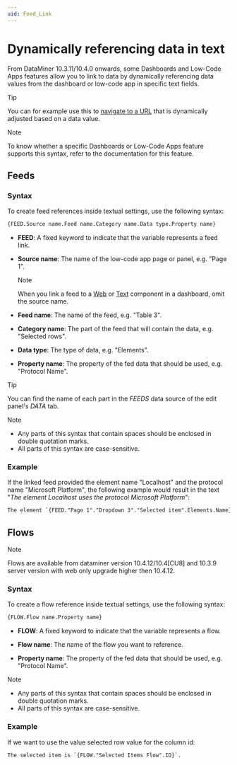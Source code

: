 ```yaml
---
uid: Feed_Link
---
```


# Dynamically referencing data in text

From DataMiner 10.3.11/10.4.0 onwards<!-- RN 37229 -->, some Dashboards and Low-Code Apps features allow you to link to data by dynamically referencing data values from the dashboard or low-code app in specific text fields.

> [!TIP]
> You can for example use this to [navigate to a URL](xref:LowCodeApps_event_config#navigating-to-a-url) that is dynamically adjusted based on a data value.

> [!NOTE]
> To know whether a specific Dashboards or Low-Code Apps feature supports this syntax, refer to the documentation for this feature.


## Feeds

### Syntax

To create feed references inside textual settings, use the following syntax:

```txt
{FEED.Source name.Feed name.Category name.Data type.Property name}
```

- **FEED**: A fixed keyword to indicate that the variable represents a feed link.

- **Source name**: The name of the low-code app page or panel, e.g. "Page 1".

  > [!NOTE]
  > When you link a feed to a [Web](xref:DashboardWeb) or [Text](xref:DashboardText) component in a dashboard, omit the source name.<!--RN 38993-->

- **Feed name**: The name of the feed, e.g. "Table 3".

- **Category name**: The part of the feed that will contain the data, e.g. "Selected rows".

- **Data type**: The type of data, e.g. "Elements".

- **Property name**: The property of the fed data that should be used, e.g. "Protocol Name".

> [!TIP]
> You can find the name of each part in the *FEEDS* data source of the edit panel's *DATA* tab.

> [!NOTE]
>
> - Any parts of this syntax that contain spaces should be enclosed in double quotation marks.
> - All parts of this syntax are case-sensitive.

### Example

If the linked feed provided the element name "Localhost" and the protocol name "Microsoft Platform", the following example would result in the text "*The element Localhost uses the protocol Microsoft Platform*":

```txt
The element `{FEED."Page 1"."Dropdown 3"."Selected item".Elements.Name}` uses the protocol `{FEED."Page 1"."Dropdown 3"."Selected item".Elements."Protocol Name"}`.
```

## Flows

  > [!NOTE]
  > Flows are available from dataminer version 10.4.12/10.4[CU8] and 10.3.9 server version with web only upgrade higher then 10.4.12. 

### Syntax

To create a flow reference inside textual settings, use the following syntax:

```txt
{FLOW.Flow name.Property name}
```

- **FLOW**: A fixed keyword to indicate that the variable represents a flow.

- **Flow name**: The name of the flow you want to reference.

- **Property name**: The property of the fed data that should be used, e.g. "Protocol Name".

> [!NOTE]
>
> - Any parts of this syntax that contain spaces should be enclosed in double quotation marks.
> - All parts of this syntax are case-sensitive.

### Example

If we want to use the value selected row value for the column id: 

```txt
The selected item is `{FLOW."Selected Items Flow".ID}`.
```
